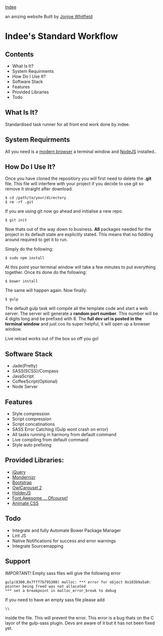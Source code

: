 
[Indee](http://indee.io)

an amzing website
Built by [Jonjoe Whitfield](http://jonjoe.io)

# Indee's Standard Workflow

## Contents 
- What Is It?
- System Requirments
- How Do I Use It?
- Software Stack
- Features
- Provided Libraries
- Todo

## What Is It?
Standardised task runner for all front end work done by indee.

## System Requirments

All you need is a [modern browser](http://www.google.com/intl/en_uk/chrome/browser/) a terminal window and [NodeJS](http://nodejs.org/) installed..

## How Do I Use It?
Once you have cloned the repositiory you will first need to delete the **.git** file. This file will interfere with your project if you decide to use git so remove it straight after download.

```
$ cd /path/to/your/directory
$ rm -rf .git
```

If you are using git now go ahead and initialise a new repo.

```
$ git init
```

Now thats out of the way down to business. **All** packages needed for the project in its default state are explicitly stated. This means that no fiddling around required to get it to run.

Simply do the following:

```
$ sudo npm install
```

At this point your terminal window will take a few minutes to put everything together. Once its done do the following:

```
$ bower install
```

The same will happen again. Now finally:

```
$ gulp
```

The default gulp task will compile all the template code and start a web server. The server will generate a **random port number**. This number will be 4 digits long and be prefixed with 8. The **full dev url is posted in the terminal window** and just cos its super helpful, it will open up a browser window.

Live reload works out of the box so off you go!

## Software Stack
- Jade(Pretty)
- SASS(SCSS)/Compass
- JavaScript
- CoffeeScript(Optional)
- Node Server

## Features
- Style compression
- Script compression
- Script concatinations
- SASS Error Catching (Gulp wont crash on error)
- All tasks running in harmony from default command
- Live compiling from default command
- Style auto prefixing

## Provided Libraries:
- [jQuery](http://jquery.com/)
- [Mondernizr](http://modernizr.com/)
- [Bootstrap](http://getbootstrap.com/)
- [OwlCarousel 2](http://www.owlcarousel.owlgraphic.com/)
- [HolderJS](http://imsky.github.io/holder/)
- [Font Awesome ... Ofcourse!](http://fortawesome.github.io/Font-Awesome/)
- [Animate CSS](http://daneden.github.io/animate.css/)

## Todo
- Integrate and fully Automate Bower Package Manager
- Lint JS
- Native Notifications for success and error warnings
- Integrate Sourcemapping

## Support

IMPORTANT! Empty sass files will give the following error
```
gulp(8300,0x7fff7b795300) malloc: *** error for object 0x103b9a5a9: pointer being freed was not allocated
*** set a breakpoint in malloc_error_break to debug
```
If you need to have an empty sass file please add
```
\\
```
inside the file. This will prevent the error. This error is a bug thats on the C layor of the gulp-sass plugin. Devs are aware of it but it has not been fixed yet.
